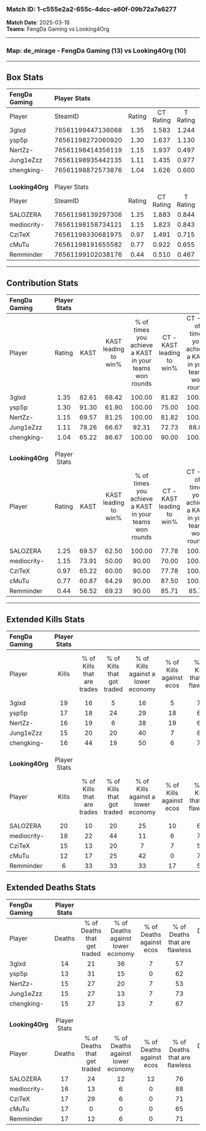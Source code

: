 ### Match ID: 1-c555e2a2-655c-4dcc-a60f-09b72a7a6277  
**Match Date**: 2025-03-18  
**Teams**: FengDa Gaming vs Looking4Org  

---  

### **Map**: de_mirage - FengDa Gaming (13) vs Looking4Org (10)  
---  

## Box Stats  

| **FengDa Gaming** | Player Stats      |        |           |          |       |      |       |         |        |      |     |
| :- | :- | :-: | :-: | :-: | :-: | :-: | :-: | :-: | :-: | :-: | :-: |
| Player            | SteamID           | Rating | CT Rating | T Rating | KAST  | ADR  | Kills | Assists | Deaths | K/D  | HS% |
| 3glxd             | 76561199447136068 |  1.35  |   1.583   |  1.244   | 82.61 | 87.4 |  19   |    4    |   14   | 1.36 | 36  |
| ysp5p             | 76561198272060920 |  1.30  |   1.637   |  1.130   | 91.30 | 65.5 |  17   |    6    |   13   | 1.31 | 52  |
| NertZz-           | 76561198414356119 |  1.15  |   1.937   |  0.497   | 69.57 | 94.1 |  16   |    7    |   15   | 1.07 | 56  |
| Jung1eZzz         | 76561198935442135 |  1.11  |   1.435   |  0.977   | 78.26 | 73.4 |  15   |    6    |   15   | 1.00 | 80  |
| chengking-        | 76561198872573876 |  1.04  |   1.626   |  0.600   | 65.22 | 72.9 |  16   |    4    |   15   | 1.07 | 56  |
|                   |                   |        |           |          |       |      |       |         |        |      |     |
|                   |                   |        |           |          |       |      |       |         |        |      |     |
|                   |                   |        |           |          |       |      |       |         |        |      |     |
| **Looking4Org**   | Player Stats      |        |           |          |       |      |       |         |        |      |     |
| Player            | SteamID           | Rating | CT Rating | T Rating | KAST  | ADR  | Kills | Assists | Deaths | K/D  | HS% |
| SALOZERA          | 76561198139297306 |  1.25  |   1.883   |  0.844   | 69.57 | 96.3 |  20   |    3    |   17   | 1.18 | 60  |
| mediocrity-       | 76561198158734121 |  1.15  |   1.823   |  0.843   | 73.91 | 73.1 |  18   |    3    |   16   | 1.13 | 83  |
| CziTeX            | 76561198330681975 |  0.97  |   1.491   |  0.715   | 65.22 | 72.8 |  15   |    7    |   17   | 0.88 | 46  |
| cMuTu             | 76561198191655582 |  0.77  |   0.922   |  0.655   | 60.87 | 63.3 |  12   |    2    |   17   | 0.71 | 50  |
| Remminder         | 76561199102038176 |  0.44  |   0.510   |  0.467   | 56.52 | 36.9 |   6   |    4    |   17   | 0.35 | 16  |
---  

## Contribution Stats  

| **FengDa Gaming** | Player Stats |       |                      |                                                        |                           |                                                             |                          |                                                            |
| :- | :-: | :-: | :-: | :-: | :-: | :-: | :-: | :-: |
| Player            |    Rating    | KAST  | KAST leading to win% | % of times you achieve a KAST in your teams won rounds | CT - KAST leading to win% | CT - % of times you achieve a KAST in your teams won rounds | T - KAST leading to win% | T - % of times you achieve a KAST in your teams won rounds |
| 3glxd             |     1.35     | 82.61 |        68.42         |                         100.00                         |           81.82           |                           100.00                            |          50.00           |                           100.00                           |
| ysp5p             |     1.30     | 91.30 |        61.90         |                         100.00                         |           75.00           |                           100.00                            |          44.44           |                           100.00                           |
| NertZz-           |     1.15     | 69.57 |        81.25         |                         100.00                         |           81.82           |                           100.00                            |          80.00           |                           100.00                           |
| Jung1eZzz         |     1.11     | 78.26 |        66.67         |                         92.31                          |           72.73           |                            88.89                            |          57.14           |                           100.00                           |
| chengking-        |     1.04     | 65.22 |        86.67         |                         100.00                         |           90.00           |                           100.00                            |          80.00           |                           100.00                           |
|                   |              |       |                      |                                                        |                           |                                                             |                          |                                                            |
|                   |              |       |                      |                                                        |                           |                                                             |                          |                                                            |
|                   |              |       |                      |                                                        |                           |                                                             |                          |                                                            |
| **Looking4Org**   | Player Stats |       |                      |                                                        |                           |                                                             |                          |                                                            |
| Player            |    Rating    | KAST  | KAST leading to win% | % of times you achieve a KAST in your teams won rounds | CT - KAST leading to win% | CT - % of times you achieve a KAST in your teams won rounds | T - KAST leading to win% | T - % of times you achieve a KAST in your teams won rounds |
| SALOZERA          |     1.25     | 69.57 |        62.50         |                         100.00                         |           77.78           |                           100.00                            |          42.86           |                           100.00                           |
| mediocrity-       |     1.15     | 73.91 |        50.00         |                         90.00                          |           70.00           |                           100.00                            |          25.00           |                           66.67                            |
| CziTeX            |     0.97     | 65.22 |        60.00         |                         90.00                          |           77.78           |                           100.00                            |          33.33           |                           66.67                            |
| cMuTu             |     0.77     | 60.87 |        64.29         |                         90.00                          |           87.50           |                           100.00                            |          33.33           |                           66.67                            |
| Remminder         |     0.44     | 56.52 |        69.23         |                         90.00                          |           85.71           |                            85.71                            |          50.00           |                           100.00                           |
---  

## Extended Kills Stats  

| **FengDa Gaming** | Player Stats |                            |                            |                                    |                         |                              |                                 |                                       |                    |           |
| :- | :-: | :-: | :-: | :-: | :-: | :-: | :-: | :-: | :-: | :-: |
| Player            |    Kills     | % of Kills that are trades | % of Kills that got traded | % of Kills against a lower economy | % of Kills against ecos | % of Kills that are flawless | % of Kills that are close duels | % of Kills that are assisted by flash | Pistol Round Kills | AWP Kills |
| 3glxd             |      19      |             16             |             5              |                 16                 |            5            |              74              |                0                |                   0                   |         2          |     9     |
| ysp5p             |      17      |             18             |             24             |                 29                 |           18            |              65              |                0                |                   6                   |         3          |     0     |
| NertZz-           |      16      |             19             |             6              |                 38                 |           19            |              69              |                0                |                   6                   |         2          |     0     |
| Jung1eZzz         |      15      |             20             |             20             |                 40                 |            7            |              87              |                7                |                   0                   |         3          |     0     |
| chengking-        |      16      |             44             |             19             |                 50                 |            6            |              75              |                6                |                   0                   |         0          |     0     |
|                   |              |                            |                            |                                    |                         |                              |                                 |                                       |                    |           |
|                   |              |                            |                            |                                    |                         |                              |                                 |                                       |                    |           |
|                   |              |                            |                            |                                    |                         |                              |                                 |                                       |                    |           |
| **Looking4Org**   | Player Stats |                            |                            |                                    |                         |                              |                                 |                                       |                    |           |
| Player            |    Kills     | % of Kills that are trades | % of Kills that got traded | % of Kills against a lower economy | % of Kills against ecos | % of Kills that are flawless | % of Kills that are close duels | % of Kills that are assisted by flash | Pistol Round Kills | AWP Kills |
| SALOZERA          |      20      |             10             |             20             |                 25                 |           10            |              65              |               10                |                  15                   |         0          |     0     |
| mediocrity-       |      18      |             22             |             44             |                 11                 |            6            |              72              |                0                |                   0                   |         2          |     0     |
| CziTeX            |      15      |             13             |             20             |                 7                  |            7            |              53              |                0                |                   0                   |         2          |     0     |
| cMuTu             |      12      |             17             |             25             |                 42                 |            0            |              75              |                0                |                   0                   |         0          |     4     |
| Remminder         |      6       |             33             |             33             |                 33                 |           17            |              50              |               17                |                  17                   |         0          |     4     |
## Extended Deaths Stats  

| **FengDa Gaming** | Player Stats |                             |                                   |                          |                               |                            |                           |               |
| :- | :-: | :-: | :-: | :-: | :-: | :-: | :-: | :-: |
| Player            |    Deaths    | % of Deaths that get traded | % of Deaths against lower economy | % of Deaths against ecos | % of Deaths that are flawless | % of Deaths that are close | % of Deaths while blinded | Deaths to AWP |
| 3glxd             |      14      |             21              |                36                 |            7             |              57               |             7              |             7             |       1       |
| ysp5p             |      13      |             31              |                15                 |            0             |              62               |             0              |             8             |       2       |
| NertZz-           |      15      |             27              |                20                 |            7             |              53               |             0              |             0             |       3       |
| Jung1eZzz         |      15      |             27              |                13                 |            7             |              73               |             7              |             0             |       1       |
| chengking-        |      15      |             27              |                13                 |            7             |              67               |             7              |            13             |       1       |
|                   |              |                             |                                   |                          |                               |                            |                           |               |
|                   |              |                             |                                   |                          |                               |                            |                           |               |
|                   |              |                             |                                   |                          |                               |                            |                           |               |
| **Looking4Org**   | Player Stats |                             |                                   |                          |                               |                            |                           |               |
| Player            |    Deaths    | % of Deaths that get traded | % of Deaths against lower economy | % of Deaths against ecos | % of Deaths that are flawless | % of Deaths that are close | % of Deaths while blinded | Deaths to AWP |
| SALOZERA          |      17      |             24              |                12                 |            12            |              76               |             6              |             6             |       2       |
| mediocrity-       |      16      |             13              |                 6                 |            0             |              88               |             0              |             0             |       0       |
| CziTeX            |      17      |             29              |                 6                 |            0             |              71               |             0              |             6             |       1       |
| cMuTu             |      17      |              0              |                 0                 |            0             |              65               |             6              |             0             |       2       |
| Remminder         |      17      |             12              |                 6                 |            0             |              71               |             0              |             0             |       4       |
